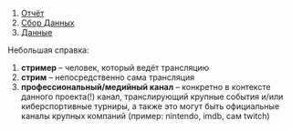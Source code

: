 




1. [Отчёт](https://xenak.github.io/python_proj_twitch/model/)
2. [Сбор Данных](https://xenak.github.io/python_proj_twitch/data/)
3. [Данные](https://xenak.github.io/python_proj_twitch/model/twitchdata.csv)





Небольшая справка:
1. **стример** – человек, который ведёт трансляцию
2. **стрим** – непосредственно сама трансляция
3. **профессиональный/медийный канал** – конкретно в контексте данного проекта(!) канал, транслирующий крупные события и/или киберспортивные турниры, а также это могут быть официальные каналы крупных компаний (пример: nintendo, imdb, сам twitch)
